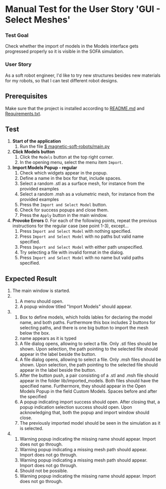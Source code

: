 # Manual Test for the User Story 'GUI - Select Meshes'

### Test Goal
Check whether the import of models in the Models interface gets progressed properly so it is visible in the SOFA simulation.

### User Story
As a soft robot engineer, I'd like to try new structures besides new materials for my robots, so that I can test different robot designs.

## Prerequisites
Make sure that the project is installed according to [README.md]() and [Requirements.txt]().


## Test
1. **Start of the application**
    1. Run the file [$ magnetic-soft-robots/main.py](../../../main.py)
2. **Click Models button**
    1. Click the `Models` button at the top right corner.
    2. In the opening menu, select the menu item `Import`.
3. **Import Models Popup - regular**
    1. Check which widgets appear in the popup.
    2. Define a name in the box for that, include spaces.
    3. Select a random .stl as a surface mesh, for instance from the provided examples
    4. Select a random .msh as a volumetric mesh, for instance from the provided examples
    5. Press the `Import and Select Model` button.
    6. Check for success popups and close them.
    7. Press the `Apply` button in the main window.
4. **Provoke Errors**
    0. For each of the following points, repeat the previous instructions for the regular case (see point 1-3), except...
    1. Press `Import and Select Model` with nothing specified.
    2. Press `Import and Select Model` with no paths but valid name specified.
    3. Press `Import and Select Model` with either path unspecified.
    4. Try selecting a file with invalid format in the dialog.
    5. Press `Import and Select Model` with no name but valid paths specified.
## Expected Result
1. The main window is started.
2. 
    1. A menu should open.
    2. A popup window titled "Import Models" should appear.
3. 
    1. Box to define models, which holds lables for declaring the model name, and both paths. Furthermore this box includes 2 buttons for selecting paths, and there is one big button to import the mesh below the box.
    2. name appears as it is typed
    3. A file dialog opens, allowing to select a file. Only .stl files should be shown. Upon selection, the path pointing to the selected file should appear in the label beside the button.
    4. A file dialog opens, allowing to select a file. Only .msh files should be shown. Upon selection, the path pointing to the selected file should appear in the label beside the button.
    5. After the button push, a pair consisting of a .stl and .msh file should appear in the folder lib/imported_models. Both files should have the specified name. Furthermore, they should appear in the Open Models Popup in the field Custom Models.
    Spaces before and after the specified 
    6. A popup indicating import success should open. After closing that, a popup indication selection success should open. Upon acknowledging that, both the popup and import window should close.
    7. The previously imported model should be seen in the simulation as it is selected.
4. 
    1. Warning popup indicating the missing name should appear. Import does not go through.
    2. Warning popup indicating a missing mesh path should appear. Import does not go through.
    3. Warning popup indicating a missing mesh path should appear. Import does not go through.
    4. Should not be possible.
    5. Warning popup indicating the missing name should appear. Import does not go through.